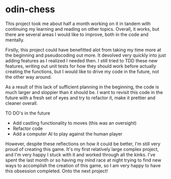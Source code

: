 # odin-chess

This project took me about half a month working on it in tandem with continuing my learning and reading on other topics. Overall, it works, but there are several areas I would like to improve, both in the code and mentally.

Firstly, this project could have benefitted alot from taking my time more at the beginning and pseudocoding out more. It devolved very quickly into just adding features as I realized I needed then. I still tried to TDD these new features, writing out unit tests for how they should work before actually creating the functions, but I would like to drive my code in the future, not the other way around.

As a result of this lack of sufficient planning in the beginning, the code is much larger and sloppier than it should be. I want to revisit this code in the future with a fresh set of eyes and try to refactor it, make it prettier and cleaner overall.

TO DO's in the future
- Add castling functionality to moves (this was an oversight)
- Refactor code
- Add a computer AI to play against the human player

However, despite these reflections on how it could be better, I'm still very proud of creating this game. It's my first relatively large complex project, and I'm very happy I stuck with it and worked through all the kinks. I've spent the last month or so having my mind race at night trying to find new ways to accomplish the creation of this game, so I am very happy to have this obsession completed. Onto the next project!